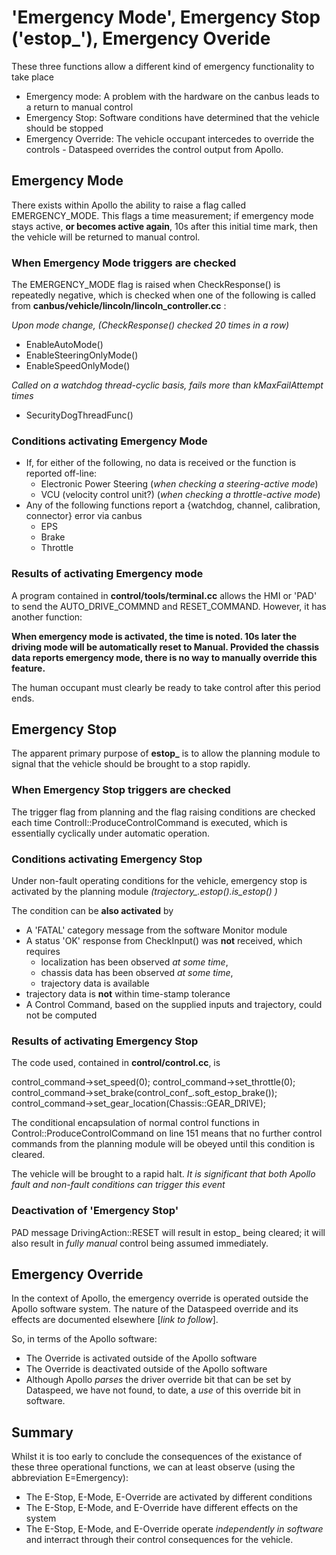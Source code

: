 # 'Emergency Mode', Emergency Stop ('estop_'), Emergency Overide

These three functions allow a different kind of emergency functionality to take place

- Emergency mode: A problem with the hardware on the canbus leads to a return to manual control
- Emergency Stop: Software conditions have determined that the vehicle should be stopped
- Emergency Override: The vehicle occupant intercedes to override the controls - Dataspeed overrides the control output from Apollo.

## Emergency Mode

There exists within Apollo the ability to raise a flag called EMERGENCY_MODE. This flags a time measurement; if emergency mode stays active, **or becomes active again**, 10s after this initial time mark, then the vehicle will be returned to manual control.

### When Emergency Mode triggers are checked

The EMERGENCY_MODE flag is raised when CheckResponse() is repeatedly negative, which is checked when one of the following is called from **canbus/vehicle/lincoln/lincoln_controller.cc** :

_Upon mode change, (CheckResponse() checked 20 times in a row)_

- EnableAutoMode()
- EnableSteeringOnlyMode()
- EnableSpeedOnlyMode()

_Called on a watchdog thread-cyclic basis, fails more than kMaxFailAttempt times_

- SecurityDogThreadFunc()

### Conditions activating Emergency Mode

- If, for either of the following, no data is received or the function is reported off-line:
  - Electronic Power Steering (_when checking a steering-active mode_)
  - VCU (velocity control unit?) (_when checking a throttle-active mode_)
- Any of the following functions report a {watchdog, channel, calibration, connector} error via canbus
  - EPS
  - Brake
  - Throttle

### Results of activating Emergency mode

A program contained in **control/tools/terminal.cc** allows the HMI or 'PAD' to send the AUTO_DRIVE_COMMND and RESET_COMMAND. However, it has another function:

**When emergency mode is activated, the time is noted. 10s later the driving mode will be automatically reset to Manual. Provided the chassis data reports emergency mode, there is no way to manually override this feature.**

The human occupant must clearly be ready to take control after this period ends.

## Emergency Stop

The apparent primary purpose of **estop_** is to allow the planning module to signal that the vehicle should be brought to a stop rapidly.

### When Emergency Stop triggers are checked

The trigger flag from planning and the flag raising conditions are checked each time Controll::ProduceControlCommand is executed, which is essentially cyclically under automatic operation.

### Conditions activating Emergency Stop

Under non-fault operating conditions for the vehicle, emergency stop is activated by the planning module *(trajectory_.estop().is_estop() )*

The condition can be **also activated** by

- A 'FATAL' category message from the software Monitor module
- A status 'OK' response from CheckInput() was **not** received, which requires
  - localization has been observed *at some time*,
  - chassis data has been observed *at some time*,
  - trajectory data is available
- trajectory data is **not** within time-stamp tolerance
- A Control Command, based on the supplied inputs and trajectory, could not be computed

### Results of activating Emergency Stop

The code used, contained in **control/control.cc**, is

  control_command->set_speed(0);
  control_command->set_throttle(0);
  control_command->set_brake(control_conf_.soft_estop_brake());
  control_command->set_gear_location(Chassis::GEAR_DRIVE);

The conditional encapsulation of normal control functions in Control::ProduceControlCommand on line 151 means that no further control commands from the planning module will be obeyed until this condition is cleared.

The vehicle will be brought to a rapid halt. _It is significant that both Apollo fault and non-fault conditions can trigger this event_

### Deactivation of 'Emergency Stop'

PAD message DrivingAction::RESET will result in estop_ being cleared; it will also result in _fully manual_ control being assumed immediately.

## Emergency Override

In the context of Apollo, the emergency override is operated outside the Apollo software system. The nature of the Dataspeed override and its effects are documented elsewhere [_link to follow_].

So, in terms of the Apollo software:

- The Override is activated outside of the Apollo software
- The Override is deactivated outside of the Apollo software
- Although Apollo _parses_ the driver override bit that can be set by Dataspeed, we have not found, to date, a _use_ of this override bit in software.

## Summary

Whilst it is too early to conclude the consequences of the existance of these three operational functions, we can at least observe (using the abbreviation E=Emergency):

- The E-Stop, E-Mode, E-Override are activated by different conditions
- The E-Stop, E-Mode, and E-Override have different effects on the system
- The E-Stop, E-Mode, and E-Override operate _independently in software_ and interract through their control consequences for the vehicle.



